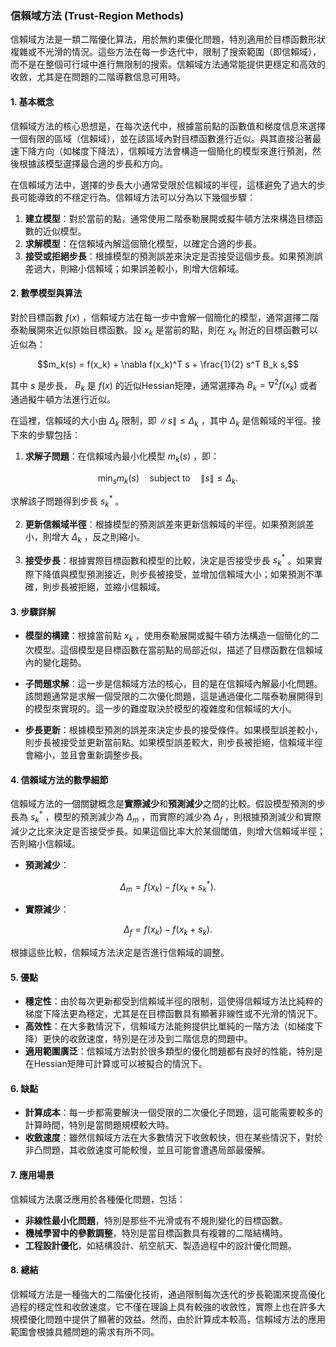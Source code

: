 ### 信賴域方法 (Trust-Region Methods)

信賴域方法是一類二階優化算法，用於無約束優化問題，特別適用於目標函數形狀複雜或不光滑的情況。這些方法在每一步迭代中，限制了搜索範圍（即信賴域），而不是在整個可行域中進行無限制的搜索。信賴域方法通常能提供更穩定和高效的收斂，尤其是在問題的二階導數信息可用時。

#### 1. **基本概念**

信賴域方法的核心思想是，在每次迭代中，根據當前點的函數值和梯度信息來選擇一個有限的區域（信賴域），並在該區域內對目標函數進行近似。與其直接沿著最速下降方向（如梯度下降法），信賴域方法會構造一個簡化的模型來進行預測，然後根據該模型選擇最合適的步長和方向。

在信賴域方法中，選擇的步長大小通常受限於信賴域的半徑，這樣避免了過大的步長可能導致的不穩定行為。信賴域方法可以分為以下幾個步驟：

1. **建立模型**：對於當前的點，通常使用二階泰勒展開或擬牛頓方法來構造目標函數的近似模型。
2. **求解模型**：在信賴域內解這個簡化模型，以確定合適的步長。
3. **接受或拒絕步長**：根據模型的預測誤差來決定是否接受這個步長。如果預測誤差過大，則縮小信賴域；如果誤差較小，則增大信賴域。

#### 2. **數學模型與算法**

對於目標函數  $`f(x)`$ ，信賴域方法在每一步中會解一個簡化的模型，通常選擇二階泰勒展開來近似原始目標函數。設  $`x_k`$  是當前的點，則在  $`x_k`$  附近的目標函數可以近似為：


$$m_k(s) = f(x_k) + \nabla f(x_k)^T s + \frac{1}{2} s^T B_k s,$$

其中  $`s`$  是步長， $`B_k`$  是  $`f(x)`$  的近似Hessian矩陣，通常選擇為  $`B_k = \nabla^2 f(x_k)`$  或者通過擬牛頓方法進行近似。

在這裡，信賴域的大小由  $`\Delta_k`$  限制，即  $`\| s \| \leq \Delta_k`$ ，其中  $`\Delta_k`$  是信賴域的半徑。接下來的步驟包括：

1. **求解子問題**：在信賴域內最小化模型  $`m_k(s)`$ ，即：
   
$$\min_{s} m_k(s) \quad \text{subject to} \quad \| s \| \leq \Delta_k.$$

   求解該子問題得到步長  $`s_k^*`$ 。

2. **更新信賴域半徑**：根據模型的預測誤差來更新信賴域的半徑。如果預測誤差小，則增大  $`\Delta_k`$ ，反之則縮小。

3. **接受步長**：根據實際目標函數和模型的比較，決定是否接受步長  $`s_k^*`$ 。如果實際下降值與模型預測接近，則步長被接受，並增加信賴域大小；如果預測不準確，則步長被拒絕，並縮小信賴域。

#### 3. **步驟詳解**

- **模型的構建**：根據當前點  $`x_k`$ ，使用泰勒展開或擬牛頓方法構造一個簡化的二次模型。這個模型是目標函數在當前點的局部近似，描述了目標函數在信賴域內的變化趨勢。
  
- **子問題求解**：這一步是信賴域方法的核心，目的是在信賴域內解最小化問題。該問題通常是求解一個受限的二次優化問題，這是通過優化二階泰勒展開得到的模型來實現的。這一步的難度取決於模型的複雜度和信賴域的大小。

- **步長更新**：根據模型預測的誤差來決定步長的接受條件。如果模型誤差較小，則步長被接受並更新當前點。如果模型誤差較大，則步長被拒絕，信賴域半徑會縮小，並且會重新調整步長。

#### 4. **信賴域方法的數學細節**

信賴域方法的一個關鍵概念是**實際減少**和**預測減少**之間的比較。假設模型預測的步長為  $`s_k^*`$ ，模型的預測減少為  $`\Delta_m`$ ，而實際的減少為  $`\Delta_f`$ ，則根據預測減少和實際減少之比來決定是否接受步長。如果這個比率大於某個閾值，則增大信賴域半徑；否則縮小信賴域。

- **預測減少**：
  
$$\Delta_m = f(x_k) - f(x_k + s_k^*).$$

- **實際減少**：
  
$$\Delta_f = f(x_k) - f(x_k + s_k).$$

  
根據這些比較，信賴域方法決定是否進行信賴域的調整。

#### 5. **優點**

- **穩定性**：由於每次更新都受到信賴域半徑的限制，這使得信賴域方法比純粹的梯度下降法更為穩定，尤其是在目標函數具有顯著非線性或不光滑的情況下。
- **高效性**：在大多數情況下，信賴域方法能夠提供比單純的一階方法（如梯度下降）更快的收斂速度，特別是在涉及到二階信息的問題中。
- **適用範圍廣泛**：信賴域方法對於很多類型的優化問題都有良好的性能，特別是在Hessian矩陣可計算或可以被擬合的情況下。

#### 6. **缺點**

- **計算成本**：每一步都需要解決一個受限的二次優化子問題，這可能需要較多的計算時間，特別是當問題規模較大時。
- **收斂速度**：雖然信賴域方法在大多數情況下收斂較快，但在某些情況下，對於非凸問題，其收斂速度可能較慢，並且可能會遭遇局部最優解。

#### 7. **應用場景**

信賴域方法廣泛應用於各種優化問題，包括：
- **非線性最小化問題**，特別是那些不光滑或有不規則變化的目標函數。
- **機械學習中的參數調整**，特別是當目標函數具有複雜的二階結構時。
- **工程設計優化**，如結構設計、航空航天、製造過程中的設計優化問題。

#### 8. **總結**

信賴域方法是一種強大的二階優化技術，通過限制每次迭代的步長範圍來提高優化過程的穩定性和收斂速度。它不僅在理論上具有較強的收斂性，實際上也在許多大規模優化問題中提供了顯著的效益。然而，由於計算成本較高，信賴域方法的應用範圍會根據具體問題的需求有所不同。